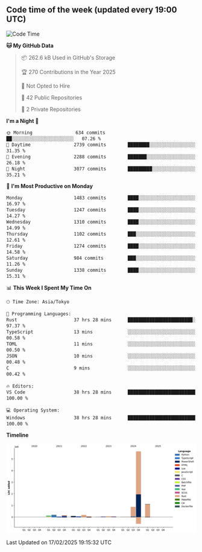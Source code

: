 ## Code time of the week (updated every 19:00 UTC)

<!--START_SECTION:waka-->
![Code Time](http://img.shields.io/badge/Code%20Time-4%2C305%20hrs%2024%20mins-blue)

**🐱 My GitHub Data** 

> 📦 262.6 kB Used in GitHub's Storage 
 > 
> 🏆 270 Contributions in the Year 2025
 > 
> 🚫 Not Opted to Hire
 > 
> 📜 42 Public Repositories 
 > 
> 🔑 2 Private Repositories 
 > 
**I'm a Night 🦉** 

```text
🌞 Morning                634 commits         ██░░░░░░░░░░░░░░░░░░░░░░░   07.26 % 
🌆 Daytime                2739 commits        ████████░░░░░░░░░░░░░░░░░   31.35 % 
🌃 Evening                2288 commits        ███████░░░░░░░░░░░░░░░░░░   26.18 % 
🌙 Night                  3077 commits        █████████░░░░░░░░░░░░░░░░   35.21 % 
```
📅 **I'm Most Productive on Monday** 

```text
Monday                   1483 commits        ████░░░░░░░░░░░░░░░░░░░░░   16.97 % 
Tuesday                  1247 commits        ████░░░░░░░░░░░░░░░░░░░░░   14.27 % 
Wednesday                1310 commits        ████░░░░░░░░░░░░░░░░░░░░░   14.99 % 
Thursday                 1102 commits        ███░░░░░░░░░░░░░░░░░░░░░░   12.61 % 
Friday                   1274 commits        ████░░░░░░░░░░░░░░░░░░░░░   14.58 % 
Saturday                 984 commits         ███░░░░░░░░░░░░░░░░░░░░░░   11.26 % 
Sunday                   1338 commits        ████░░░░░░░░░░░░░░░░░░░░░   15.31 % 
```


📊 **This Week I Spent My Time On** 

```text
🕑︎ Time Zone: Asia/Tokyo

💬 Programming Languages: 
Rust                     37 hrs 28 mins      ████████████████████████░   97.37 % 
TypeScript               13 mins             ░░░░░░░░░░░░░░░░░░░░░░░░░   00.58 % 
TOML                     11 mins             ░░░░░░░░░░░░░░░░░░░░░░░░░   00.50 % 
JSON                     10 mins             ░░░░░░░░░░░░░░░░░░░░░░░░░   00.48 % 
C                        9 mins              ░░░░░░░░░░░░░░░░░░░░░░░░░   00.42 % 

🔥 Editors: 
VS Code                  38 hrs 28 mins      █████████████████████████   100.00 % 

💻 Operating System: 
Windows                  38 hrs 28 mins      █████████████████████████   100.00 % 
```

**Timeline**

![Lines of Code chart](https://raw.githubusercontent.com/SARDONYX-sard/SARDONYX-sard/main/assets/bar_graph.png)


 Last Updated on 17/02/2025 19:15:32 UTC
<!--END_SECTION:waka-->